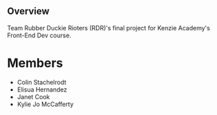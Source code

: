 ## Overview

Team Rubber Duckie Rioters (RDR)'s final project for Kenzie Academy's Front-End Dev course.

# Members
- Colin Stachelrodt
- Elisua Hernandez
- Janet Cook
- Kylie Jo McCafferty

